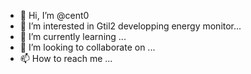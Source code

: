 - 👋 Hi, I’m @cent0
- 👀 I’m interested in Gtil2 developping energy monitor...
- 🌱 I’m currently learning ...
- 💞️ I’m looking to collaborate on ...
- 📫 How to reach me ...

<!---
cent0/cent0 is a ✨ special ✨ repository because its `README.md` (this file) appears on your GitHub profile.
You can click the Preview link to take a look at your changes.
--->
